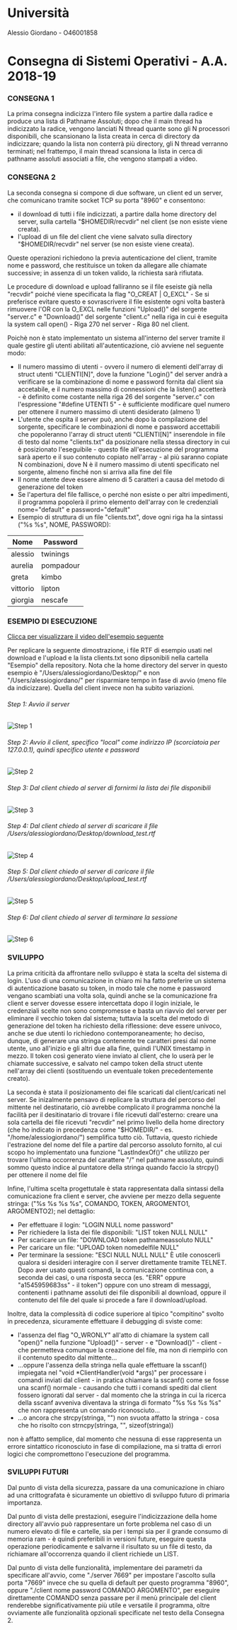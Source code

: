 # Università
Alessio Giordano - O46001858

# Consegna di Sistemi Operativi - A.A. 2018-19

### CONSEGNA 1
La prima consegna indicizza l'intero file system a partire dalla radice e produce una lista di Pathname Assoluti; dopo che il main thread ha indicizzato la radice, vengono lanciati N thread quante sono gli N processori disponibili, che scansionano la lista creata in cerca di directory da indicizzare; quando la lista non conterrà più directory, gli N thread verranno terminati; nel frattempo, il main thread scansiona la lista in cerca di pathname assoluti associati a file, che vengono stampati a video.

### CONSEGNA 2
La seconda consegna si compone di due software, un client ed un server, che comunicano tramite socket TCP su porta "8960" e consentono:
- il download di tutti i file indicizzati, a partire dalla home directory del server, sulla cartella "$HOMEDIR/recvdir" nel client (se non esiste viene creata).
- l'upload di un file del client che viene salvato sulla directory "$HOMEDIR/recvdir" nel server (se non esiste viene creata).

Queste operazioni richiedono la previa autenticazione del client, tramite nome e password, che restituisce un token da allegare alle chiamate successive; in assenza di un token valido, la richiesta sarà rifiutata.

Le procedure di download e upload falliranno se il file eseiste già nella "recvdir" poiché viene specificata la flag "O_CREAT | O_EXCL" - Se si preferisce evitare questo e sovrascrivere il file esistente ogni volta basterà rimuovere l'OR con la O_EXCL nelle funzioni "Upload()" del sorgente "server.c" e "Download()" del sorgente "client.c" nella riga in cui è eseguita la system call open() - Riga 270 nel server - Riga 80 nel client.

Poichè non è stato implementato un sistema all'interno del server tramite il quale gestire gli utenti abilitati all'autenticazione, ciò avviene nel seguente modo:
- Il numero massimo di utenti - ovvero il numero di elementi dell'array di struct utenti "CLIENTI[N]", dove la funzione "Login()" del server andrà a verificare se la combinazione di nome e password fornita dal client sia accetabile, e il numero massimo di connessioni che la listen() accetterà - è definito come costante nella riga 26 del sorgente "server.c" con l'espressione "#define UTENTI 5" - è sufficiente modificare quel numero per ottenere il numero massimo di utenti desiderato (almeno 1)
- L'utente che ospita il server può, anche dopo la compilazione del sorgente, specificare le combinazioni di nome e password accettabili che popoleranno l'array di struct utenti "CLIENTI[N]" inserendole in file di testo dal nome "clients.txt" da posizionare nella stessa directory in cui è posizionato l'eseguibile - questo file all'esecuzione del programma sarà aperto e il suo contenuto copiato nell'array - al più saranno copiate N combinazioni, dove N è il numero massimo di utenti specificato nel sorgente, almeno finché non si arriva alla fine del file
- Il nome utente deve essere almeno di 5 caratteri a causa del metodo di generazione del token
- Se l'apertura del file fallisce, o perché non esiste o per altri impedimenti, il programma popolerà il primo elemento dell'array con le credenziali nome="default" e password="default"
- Esempio di struttura di un file "clients.txt", dove ogni riga ha la sintassi ("%s %s", NOME, PASSWORD):

Nome | Password
-------- | --------
alessio | twinings
aurelia | pompadour
greta | kimbo
vittorio | lipton
giorgia | nescafe

### ESEMPIO DI ESECUZIONE
[Clicca per visualizzare il video dell'esempio seguente](https://drive.google.com/file/d/19yFHh80QjfjIGbFit18p2qZiUJmqzFD_/view?usp=sharing)

Per replicare la seguente dimostrazione, i file RTF di esempio usati nel download e l'upload e la lista clients.txt sono dipsonibili nella cartella "Esempio" della repository.
Nota che la home directory del server in questo esempio è "/Users/alessiogiordano/Desktop/" e non "/Users/alessiogiordano/" per risparmiare tempo in fase di avvio (meno file da indicizzare). Quella del client invece non ha subito variazioni.

###### Step 1: Avvio il server
![Step 1](https://drive.google.com/uc?export=download&id=1945adm7O8U74mfsm_-c1ON8G7mq6BmtP)
###### Step 2: Avvio il client, specifico "local" come indirizzo IP (scorciatoia per 127.0.0.1), quindi specifico utente e password
![Step 2](https://drive.google.com/uc?export=download&id=1W2yEOTmguFNAZnYvPlLllTSRX-Abdb4D)
###### Step 3: Dal client chiedo al server di fornirmi la lista dei file disponibili
![Step 3](https://drive.google.com/uc?export=download&id=1JcBQh4jj2CjzFfQjWQg9ba19gQsddkHP)
###### Step 4: Dal client chiedo al server di scaricare il file /Users/alessiogiordano/Desktop/download_test.rtf
![Step 4](https://drive.google.com/uc?export=download&id=1bgsn-dQkqEyYrrY9mzWmBU3HidvFbaxU)
###### Step 5: Dal client chiedo al server di caricare il file /Users/alessiogiordano/Desktop/upload_test.rtf
![Step 5](https://drive.google.com/uc?export=download&id=1P0Mib8s10e0VLVJXSt4Mo8TsU1-EObbW)
###### Step 6: Dal client chiedo al server di terminare la sessione
![Step 6](https://drive.google.com/uc?export=download&id=1xLtP3LV2GMNr924RaReaGhd49m_daXAr)

### SVILUPPO
La prima criticità da affrontare nello sviluppo è stata la scelta del sistema di login. L'uso di una comunicazione in chiaro mi ha fatto preferire un sistema di autenticazione basato su token, in modo tale che nome e password vengano scambiati una volta sola, quindi anche se la comunicazione fra client e server dovesse essere intercettata dopo il login iniziale, le credenziali scelte non sono compromesse e basta un riavvio del server per eliminare il vecchio token dal sistema; tuttavia la scelta del metodo di generazione del token ha richiesto della riflessione: deve essere univoco, anche se due utenti lo richiedono contemporaneamente; ho deciso, dunque, di generare una stringa contenente tre caratteri presi dal nome utente, uno all'inizio e gli altri due alla fine, quindi l'UNIX timestamp in mezzo. Il token così generato viene inviato al client, che lo userà per le chiamate successive, e salvato nel campo token della struct utente nell'array dei clienti (sostituendo un eventuale token precedentemente creato).

La seconda è stata il posizionamento dei file scaricati dal client/caricati nel server. Se inizalmente pensavo di replicare la struttura del percorso del mittente nel destinatario, ciò avrebbe complicato il programma nonché la facilità per il desitinatario di trovare i file ricevuti dall'esterno: creare una sola cartella dei file ricevuti "recvdir" nel primo livello della home directory (che ho indicato in precedenza come "$HOMEDIR/" - es. "/home/alessiogiordano/") semplifica tutto ciò. Tuttavia, questo richiede l'estrazione del nome del file a partire dal percorso assoluto fornito, al cui scopo ho implementato una funzione "LastIndexOf()" che utilizzo per trovare l'ultima occorrenza del carattere "/" nel pathname assoluto, quindi sommo questo indice al puntatore della stringa quando faccio la strcpy() per ottenere il nome del file

Infine, l'ultima scelta progettutale è stata rappresentata dalla sintassi della comunicazione fra client e server, che avviene per mezzo della seguente stringa: ("%s %s %s %s", COMANDO, TOKEN, ARGOMENTO1, ARGOMENTO2); nel dettaglio:
- Per effettuare il login: "LOGIN NULL nome password"
- Per richiedere la lista dei file disponibili: "LIST token NULL NULL"
- Per scaricare un file: "DOWNLOAD token pathnameassoluto NULL"
- Per caricare un file: "UPLOAD token nomedelfile NULL"
- Per terminare la sessione: "ESCI NULL NULL NULL"
È utile conoscerli qualora si desideri interagire con il server direttamente tramite TELNET.
Dopo aver usato questi comandi, la comunicazione continua con, a seconda dei casi, o una risposta secca (es. "ERR" oppure "a1545959683ss" - il token") oppure con uno stream di messaggi, contenenti i pathname assoluti dei file disponibili al download, oppure il contenuto del file del quale si procede a fare il download/upload.

Inoltre, data la complessità di codice superiore al tipico "compitino" svolto in precedenza, sicuramente effettuare il debugging di sviste come: 

- l'assenza del flag "O_WRONLY" all'atto di chiamare la system call "open()" nella funzione "Upload()" - server - e "Download()" - client - che permetteva comunque la creazione del file, ma non di riempirlo con il contenuto spedito dal mittente...
- ...oppure l'assenza della stringa nella quale effettuare la sscanf() impiegata nel "void *ClientHandler(void *args)" per processare i comandi inviati dal client - in pratica chiamare la sscanf() come se fosse una scanf() normale - causando che tutti i comandi spediti dal client fossero ignorati dal server - dal momento che la stringa in cui la ricerca della sscanf avveniva diventava la stringa di formato "%s %s %s %s" che non rappresenta un comando riconosciuto...
- ...o ancora che strcpy(stringa, "") non svuota affatto la stringa - cosa che ho risolto con strncpy(stringa, "", sizeof(stringa))

non è affatto semplice, dal momento che nessuna di esse rappresenta un errore sintattico riconosciuto in fase di compilazione, ma si tratta di errori logici che compromettono l'esecuzione del programma.

### SVILUPPI FUTURI
Dal punto di vista della sicurezza, passare da una comunicazione in chiaro ad una crittografata è sicuramente un obiettivo di sviluppo futuro di primaria importanza.

Dal punto di vista delle prestazioni, eseguire l'indicizzazione della home directory all'avvio può rappresentare un forte problema nel caso di un numero elevato di file e cartelle, sia per i tempi sia per il grande consumo di memoria ram - è quindi preferibili in versioni future, eseguire questa operazione periodicamente e salvarne il risultato su un file di testo, da richiamare all'occorrenza quando il client richiede un LIST.

Dal punto di vista delle funzionalità, implementare dei parametri da specificare all'avvio, come "./server 7669" per impostare l'ascolto sulla porta "7669" invece che su quella di default per questo programma "8960", oppure "./client nome password COMANDO ARGOMENTO", per eseguire direttamente COMANDO senza passare per il menù principale del client renderebbe significativamente più utile e versatile il programma, oltre ovviamente alle funzionalità opzionali specificate nel testo della Consegna 2.
